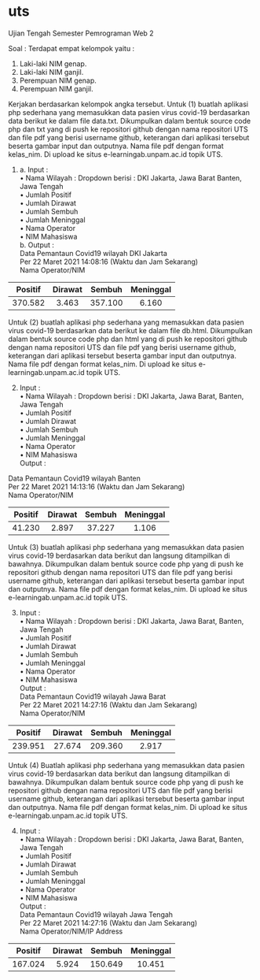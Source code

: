 # uts
Ujian Tengah Semester 
Pemrograman Web 2

Soal :
Terdapat empat kelompok yaitu : 
1.	Laki-laki NIM genap. 
2.	Laki-laki NIM ganjil.
3.	Perempuan NIM genap. 
4.	Perempuan NIM ganjil.

Kerjakan berdasarkan kelompok angka tersebut. 
Untuk (1) buatlah aplikasi php sederhana yang memasukkan data pasien virus covid-19 berdasarkan data berikut ke dalam file data.txt. Dikumpulkan dalam bentuk source code php dan txt yang di push ke repositori github dengan nama repositori UTS dan file pdf yang berisi username github, keterangan dari aplikasi tersebut beserta gambar input dan outputnya. Nama file pdf dengan format kelas_nim. Di upload ke situs e-learningab.unpam.ac.id topik UTS.  
1. a. Input :  
 • Nama Wilayah : Dropdown berisi : DKI Jakarta, Jawa Barat Banten, Jawa Tengah  
 • Jumlah Positif  
 • Jumlah Dirawat   
 • Jumlah Sembuh  
 • Jumlah Meninggal  
 • Nama Operator  
 • NIM Mahasiswa  
 b. Output :  
Data Pemantaun Covid19 wilayah DKI Jakarta   
Per 22 Maret 2021 14:08:16 (Waktu dan Jam Sekarang)  
Nama Operator/NIM  

| Positif | Dirawat | Sembuh   | Meninggal |
|:-------:|:-------:|:--------:|:---------:|
| 370.582 |  3.463  | 357.100  |  6.160    |

Untuk (2) buatlah aplikasi php sederhana yang memasukkan data pasien virus covid-19 berdasarkan data berikut ke dalam file db.html. Dikumpulkan dalam bentuk source code php dan html yang di push ke repositori github dengan nama repositori UTS dan file pdf yang berisi username github, keterangan dari aplikasi tersebut beserta gambar input dan outputnya.  Nama file pdf dengan format kelas_nim. Di upload ke situs e-learningab.unpam.ac.id topik UTS.  

2.	Input :  
•	Nama Wilayah : Dropdown berisi : DKI Jakarta, Jawa Barat, Banten, Jawa Tengah  
•	Jumlah Positif  
•	Jumlah Dirawat   
•	Jumlah Sembuh  
•	Jumlah Meninggal  
•	Nama Operator  
•	NIM Mahasiswa  
	Output :  

Data Pemantaun Covid19 wilayah Banten   
Per 22 Maret 2021 14:13:16 (Waktu dan Jam Sekarang)  
Nama Operator/NIM  

| Positif | Dirawat | Sembuh | Meninggal |
|:-------:|:-------:|:------:|:---------:|
| 41.230  |  2.897  | 37.227 |  1.106    |

Untuk (3) buatlah aplikasi php sederhana yang memasukkan data pasien virus covid-19 berdasarkan data berikut dan langsung ditampilkan di bawahnya. Dikumpulkan dalam bentuk source code php yang di push ke repositori github dengan nama repositori UTS dan file pdf yang berisi username github, keterangan dari aplikasi tersebut beserta gambar input dan outputnya. Nama file pdf dengan format kelas_nim. Di upload ke situs e-learningab.unpam.ac.id topik UTS.  

3.	Input :  
•	Nama Wilayah : Dropdown berisi : DKI Jakarta, Jawa Barat, Banten, Jawa Tengah  
•	Jumlah Positif  
•	Jumlah Dirawat   
•	Jumlah Sembuh  
•	Jumlah Meninggal  
•	Nama Operator  
•	NIM Mahasiswa  
	Output :  
Data Pemantaun Covid19 wilayah Jawa Barat  
Per 22 Maret 2021 14:27:16 (Waktu dan Jam Sekarang)  
Nama Operator/NIM  

| Positif | Dirawat | Sembuh  | Meninggal |
|:-------:|:-------:|:-------:|:---------:|
| 239.951 |  27.674 | 209.360 |  2.917    |

Untuk (4) Buatlah aplikasi php sederhana yang memasukkan data pasien virus covid-19 berdasarkan data berikut dan langsung ditampilkan di bawahnya. Dikumpulkan dalam bentuk source code php yang di push ke repositori github dengan nama repositori UTS dan file pdf yang berisi username github, keterangan dari aplikasi tersebut beserta gambar input dan outputnya. Nama file pdf dengan format kelas_nim. Di upload ke situs e-learningab.unpam.ac.id topik UTS.  

4.	Input :  
 • Nama Wilayah : Dropdown berisi : DKI Jakarta, Jawa Barat, Banten, Jawa Tengah  
•	Jumlah Positif  
•	Jumlah Dirawat  
•	Jumlah Sembuh  
•	Jumlah Meninggal  
•	Nama Operator  
•	NIM Mahasiswa  
	Output :  
Data Pemantaun Covid19 wilayah Jawa Tengah   
Per 22 Maret 2021 14:27:16 (Waktu dan Jam Sekarang)  
Nama Operator/NIM/IP Address   

| Positif | Dirawat | Sembuh  | Meninggal |
|:-------:|:-------:|:-------:|:---------:|
| 167.024 |  5.924  | 150.649 |  10.451   |
